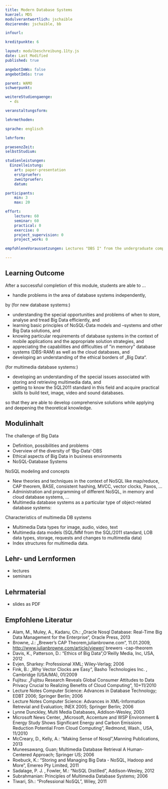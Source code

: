 ```yaml
---
title: Modern Database Systems
kuerzel: MDS
modulverantwortlich: jschaible
dozierende: jschaible, bb

infourl: 

kreditpunkte: 6

layout: modulbeschreibung.11ty.js
date: Last Modified
published: true

angebotImWs: false
angebotImSs: true

parent: WAMO
schwerpunkt:

weitereStudiengaenge: 
  - ds

veranstaltungsform: 

lehrmethoden:

sprache: englisch

lehrform:

praesenzZeit: 
selbstStudium: 

studienleistungen:
  Einzelleistung:
    art: paper-presentation
    erstpruefer: 
    zweitpruefer: 
    datum:

participants: 
    min: 3
    max: 20

effort:
    lecture: 60
    seminar: 60
    practical: 0
    exercise: 0
    project_supervision: 0
    project_work: 0

empfohleneVoraussetzungen: Lectures "DBS I" from the undergraduate computer science courses or adequate skills

---
```




## Learning Outcome

After a successful completion of this module, students are able to ...

* handle problems in the area of database systems independently, 

by
(for new database systems:)

* understanding the special opportunities and problems of when to store, analyse and tread Big Data efficiently, and  
* learning basic principles of NoSQL-Data models and –systems and other Big Data solutions, and
* knowing particular requirements of database systems in the context of mobile applications and the appropriate solution strategies, and
* appreciating the capabilities and difficulties of "in memory" database systems (DBS-RAM) as well as the cloud databases, and
* developing an understanding of the ethical borders of „Big Data“.

(for multimedia database systems:)

* developing an understanding of the special issues associated with storing and retrieving multimedia data, and
* getting to know the SQL2011 standard in this field and acquire practical skills to build text, image, video and sound databases.

so that they are able to develop comprehensive solutions while applying and deepening the theoretical knowledge.

 
  
## Modulinhalt

The challenge of Big Data
* Definition, possibilities and problems
* Overview of the diversity of ‘Big-Data’-DBS
* Ethical aspects of Big Data in business environments
* NoSQL-Database Systems

NoSQL modeling and concepts
* New theories and techniques in the context of NoSQL like map/reduce, CAP theorem, BASE, consistent hashing, MVCC, vector clocks, Paxos, …  
* Administration and programming of different NoSQL, in memory and cloud database systems, …
* Multimedia database systems as a particular type of object-related database systems:

Characteristics of multimedia DB systems
* Multimedia Data types for image, audio, video, text
* Multimedia data models (SQL/MM from the SQL/2011 standard, LOB data types, storage, requests and changes to multimedia data)
* Index structures for multimedia data.


## Lehr- und Lernformen

* lectures
* seminars


## Lehrmaterial

* slides as PDF


## Empfohlene Literatur

* Alam, M.,  Muley, A., Kadaru, Ch.: „Oracle Nosql Database: Real-Time Big Data Management for the Enterprise“, Oracle
 Press, 2013
* Browne, J.: „Brewer’s CAP Theorem,julianbrowne.com“, 11.01.2009, http://www.julianbrowne.com/article/viewer/ brewers
-cap-theorem
* Davis, K., Patterson, D.: “Ethics of Big Data”,O'Reilly Media, Inc, USA, 2012
* Evjen, Sharkey: Professional XML; Wiley-Verlag; 2006
* Fink, B.: „Why Vector Clocks are Easy“, Basho Technologies Inc. , Cambridge (USA/MA), 01/2009
* Fujitsu: „Fujitsu Research Reveals Global Consumer Attitudes to Data Privacy Crucial to Realizing Benefits of Cloud
 Computing“, 10+11/2010
* Lecture Notes Computer Science: Advances in Database Technology; EDBT 2006; Springer Berlin; 2006
* Lecture Notes Computer Science: Advances in XML-Information Retrevial and Evaluation; INEX 2005; Springer Berlin; 2006
* Lynne Dunckley, Multi Media Databases, Addison-Wesley, 2003
* Microsoft News Center, „Microsoft, Accenture and WSP Environment & Energy Study Shows Significant Energy and Carbon Emissions Reduction Potential From Cloud Computing“, Redmond, Wash., USA, 11/2010
* McCreary, D., Kelly, A.: “Making Sense of Nosql”,Manning Publications, 2013
* Muneesawang, Guan; Multimedia Database Retrieval A Human-Centered Approach; Springer US; 2006
* Roebuck, K.: “Storing and Managing Big Data - NoSQL, Hadoop and More”, Emereo Pty Limited, 2011
* Sadalage, P. J. , Fowler, M.: “NoSQL Distilled”, Addison-Wesley, 2012
* Subrahmanian: Principles of Multimedia Database Systems; 2006
* Tiwari, Sh.: “Professional NoSQL”, Wiley, 2011